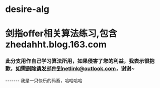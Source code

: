 # desire-alg
# 剑指offer相关算法练习,包含zhedahht.blog.163.com
### 此分支用作自己学习算法所用，如果侵害了您的利益，我表示很抱歉，如需删除请发邮件到netlink@outlook.com，谢谢~

  ------- 我是一只快乐的码畜，哈哈哈哈
